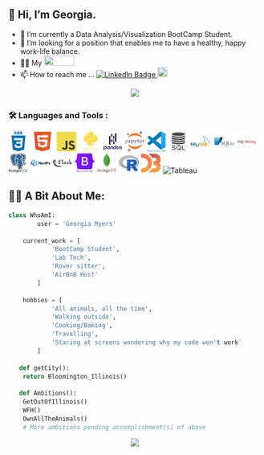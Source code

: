 ## 👋 Hi, I’m Georgia.
- 🍎 I’m currently a Data Analysis/Visualization BootCamp Student.
- 👀 I’m looking for a position that enables me to have a healthy, happy work-life balance.
- 👩‍💼 My 
  <a href="https://drive.google.com/file/d/1mCEcsdofFQ82FAShtfTsOi2UPqZ_ovi7/view?usp=sharing">
  <img src="https://img.shields.io/badge/-Resume-blueviolet?style=plastic" width="60" height="20"/>
  </a>
- 📫 How to reach me ...
  <a href="https://www.linkedin.com/in/georgia-myers/">
    <img src="https://img.shields.io/badge/LinkedIn-blue?style=plastic&logo=linkedin&logoColor=white" alt="LinkedIn Badge"/>
  </a>
  <a href="mailto:GMyers95@live.com">
  <img src="https://github.com/PlanetWilson/Office365icons/blob/master/Outlook_OfficeCore10_32x_24x_20x_16x_01-22-2019.svg" width="20" height="20"/>
  </a>
  
<div id="header" align="center">
<img src="https://media.giphy.com/media/WUlplcMpOCEmTGBtBW/giphy.gif" width="100">
</div>

### :hammer_and_wrench: Languages and Tools :
<div>
  <img src="https://github.com/devicons/devicon/blob/master/icons/css3/css3-plain-wordmark.svg"  title="CSS3" alt="CSS" width="40" height="40"/>&nbsp;
  <img src="https://github.com/devicons/devicon/blob/master/icons/html5/html5-original.svg" title="HTML5" alt="HTML" width="40" height="40"/>&nbsp;
  <img src="https://github.com/devicons/devicon/blob/master/icons/javascript/javascript-original.svg" title="JavaScript" alt="JavaScript" width="40" height="40"/>&nbsp;
  <img src="https://github.com/devicons/devicon/blob/master/icons/python/python-plain-wordmark.svg" title="Python" alt="Python" width="40" height="40"/>
  <img src="https://github.com/devicons/devicon/blob/master/icons/pandas/pandas-original-wordmark.svg" title="Pandas" alt="Pandas" width="40" height="40"/>
  <img src="https://github.com/devicons/devicon/blob/master/icons/jupyter/jupyter-original-wordmark.svg" title="Jupyter" alt="Jupyter" width="40" height="40"/>
  <img src="https://github.com/devicons/devicon/blob/master/icons/vscode/vscode-original-wordmark.svg" title="VSCode" alt="VSCode" width="40" height="40"/>
  <img src="https://github.com/ejw-data/ejw-data/blob/main/images/sql-icon.png" title= "SQL" alt="SQL" width="40" height="40"/>
  <img src="https://github.com/devicons/devicon/blob/master/icons/mysql/mysql-original-wordmark.svg" title="MySQL"  alt="MySQL" width="40" height="40"/>&nbsp;
  <img src="https://github.com/devicons/devicon/blob/master/icons/sqlite/sqlite-original-wordmark.svg" title="SQLite" alt="SQLite" width="40" height="40"/>
  <img src="https://github.com/devicons/devicon/blob/master/icons/sqlalchemy/sqlalchemy-original-wordmark.svg" title="SQLAlchemy" alt="SQLAlchemy" width="40" height="40"/>
  <img src="https://github.com/devicons/devicon/blob/master/icons/postgresql/postgresql-original-wordmark.svg" title="PostgreSQL" alt="PostgreSQL" width="40" height="40"/>
  <img src="https://github.com/devicons/devicon/blob/master/icons/numpy/numpy-original-wordmark.svg" title="NumPy" alt="NumPy" widht="40" height="40"/>
  <img src="https://github.com/devicons/devicon/blob/master/icons/flask/flask-original-wordmark.svg" title="Flask" alt="Flask" width="40" height="40"/>
  <img src="https://github.com/devicons/devicon/blob/master/icons/bootstrap/bootstrap-original-wordmark.svg" title="Bootstrap" alt="Bootstrap" width="40" height="40"/>
  <img src="https://github.com/devicons/devicon/blob/master/icons/mongodb/mongodb-original-wordmark.svg" title="MongoDB" alt="MongoDB" width="40" height="40"/>
  <img src="https://github.com/devicons/devicon/blob/master/icons/r/r-original.svg" title="R" alt="R" width="40" height="40"/>
  <img src="https://github.com/devicons/devicon/blob/master/icons/d3js/d3js-original.svg" title="D3" alt="D3" width="40" height="40"/>
  <img src="https://encrypted-tbn0.gstatic.com/images?q=tbn:ANd9GcQ2Zb7lQteMp1tEIMgX7f2yH5-9N5zPy4QM9FiGSdohJQ&s" title="Tableau" alt="Tableau" width="40" height="40"/>
  
</div>

## :woman_technologist: A Bit About Me:
``` python
class WhoAmI:
        user = 'Georgia Myers'

   	current_work = [
   			'BootCamp Student',
   			'Lab Tech',
   			'Rover sitter',
   			'AirBnB Host'
   		]
      
   	hobbies = [
   			'All animals, all the time',
   			'Walking outside',
   			'Cooking/Baking',
   			'Travelling',
   			'Staring at screens wondering why my code won't work'
   		] 
   
   def getCity():
   	return Bloomington_Illinois()
   
   def Ambitions():
   	GetOutOfIllinois()
   	WFH()
   	OwnAllTheAnimals()
   	# More ambitions pending accomplishment(s) of above
   ```
   
   <div id="header" align="center">
   <img src="http://cdn.shopify.com/s/files/1/0082/0733/5475/products/NoIdeaSticker_1.png?v=1614265161" width="200"/>
</div>

<div id="header" align="center">
  <img src="https://komarev.com/ghpvc/?username=GMyers95&style=flat-square&color=blue" alt=""/>
  </div>
  
  
  <!-- https://www.sitepoint.com/github-profile-readme/ >
<!-- https://github.com/MarikIshtar007/MarikIshtar007/blob/master/README.md >
<!-- https://martinheinz.dev/blog/29 >
